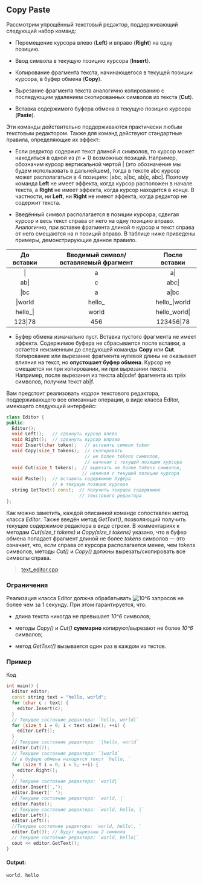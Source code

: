 ## Copy Paste

Рассмотрим упрощённый текстовый редактор, поддерживающий следующий набор команд:

-    Перемещение курсора влево (**Left**) и вправо (**Right**) на одну позицию.

-    Ввод символа в текущую позицию курсора (**Insert**).

-    Копирование фрагмента текста, начинающегося в текущей позиции курсора,
     в буфер обмена (**Copy**).

-    Вырезание фрагмента текста аналогично копированию с последующим удалением
     скопированных символов из текста (**Cut**).

-    Вставка содержимого буфера обмена в текущую позицию курсора (**Paste**).

Эти команды действительно поддерживаются практически любым текстовым редактором.
Также для команд действуют стандартные правила, определяющие их эффект:

-    Если редактор содержит текст длиной *n* символов, то курсор может находиться
     в одной из *(n + 1)* возможных позиций. Например, обозначим курсор вертикальной
     чертой | (это обозначение мы будем использовать в дальнейшем), тогда в тексте
     abc курсор может располагаться в 4 позициях: |abc, a|bc, ab|c, abc|. Поэтому
     команда **Left** не имеет эффекта, когда курсор расположен в начале текста, а
     **Right** не имеет эффекта, когда курсор находится в конце. В частности, ни **Left**,
     ни **Right** не имеют эффекта, когда редактор не содержит текста.

-    Введённый символ располагается в позиции курсора, сдвигая курсор и весь текст
     справа от него на одну позицию вправо. Аналогично, при вставке фрагмента длиной
     *n* курсор и текст справа от него смещаются на *n* позиций вправо. В таблице
     ниже приведены примеры, демонстрирующие данное правило.

| До вставки | Вводимый символ/вставляемый фрагмент |    После вставки    |
|    :---:   |                  :---:               |        :---:        |
|   \|       |                    a                 |        a\|          |
|   ab\|     |                    c                 |        abc\|        |
|   \|bc     |                    a                 |        a\|bc        |
|   \|world  |                    hello_            |        hello_\|world|
|   hello_\| |                    world             |        hello_world\||
|   123\|78  |                    456               |        123456\|78   |

-    Буфер обмена изначально пуст. Вставка пустого фрагмента не имеет эффекта.
     Содержимое буфера не сбрасывается после вставки, а остается неизменным до
     следующей команды **Copy** или **Cut**. Копирование или вырезание фрагмента
     нулевой длины не оказывает влияния на текст, но **опустошает буфер обмена**.
     Курсор не смещается ни при копировании, ни при вырезании текста. Например,
     после вырезания из текста ab|cdef фрагмента из трёх символов, получим текст ab|f.

Вам предстоит реализовать *«ядро»* текстового редактора, поддерживающего все описанные
операции, в виде класса Editor, имеющего следующий интерфейс:

```cpp
class Editor {
public:
  Editor();
  void Left();   // сдвинуть курсор влево
  void Right();  // сдвинуть курсор вправо
  void Insert(char token);   // вставить символ token
  void Copy(size_t tokens);  // cкопировать
                             // не более tokens символов,
                             // начиная с текущей позиции курсора
  void Cut(size_t tokens);  // вырезать не более tokens символов,
                            // начиная с текущей позиции курсора
  void Paste();  // вставить содержимое буфера
                 // в текущую позицию курсора
  string GetText() const;  // получить текущее содержимое
                           // текстового редактора
};
```

Как можно заметить, каждой описанной команде сопоставлен метод класса *Editor*.
Также введён метод *GetText()*, позволяющий получить текущее содержимое редактора
в виде строки. В комментариях к методам *Cut(size_t tokens)* и *Copy(size_t tokens)*
указано, что в буфер обмена попадает фрагмент длиной не более *tokens* символов — это
означает, что, если справа от курсора располагается менее, чем *tokens* символов,
методы *Cut()* и *Copy()* должны вырезать/скопировать все символы справа.

> [text_editor.cpp](https://d3c33hcgiwev3.cloudfront.net/unT46Hq0EeiLrA7SIbVCTg_bae4d1207ab411e8b20dcf3779aa5f1e_text_editor.cpp?Expires=1635897600&Signature=ObBxSPyMoxpFpyUihXAIyoRfLspee~f7iA1Wp6Jsrp2wnO32GvukNMFdsveAqNyPMRWZFVSp~r22wl-FRTTsZ-srvOfSD8ToYCJV0BrIHWjJ9YwRTV3HI~NXq-OisvQrXTdUpD30uQ~qSJA4r-E6vAliR-hQ8IZz4WqRS75Wkvw_&Key-Pair-Id=APKAJLTNE6QMUY6HBC5A)

### Ограничения

Реализация класса Editor должна обрабатывать <img src="https://latex.codecogs.com/svg.image?10^6" title="10^6" /> запросов не более чем за 1 секунду.
При этом гарантируется, что:

-    длина текста никогда не превышает *10^6* символов;

-    методы *Copy()* и *Cut()* **суммарно** копируют/вырезают не более *10^6* символов;

-    метод *GetText()* вызывается один раз в каждом из тестов.

### Пример

Код

```cpp
int main() {
  Editor editor;
  const string text = "hello, world";
  for (char c : text) {
    editor.Insert(c);
  }
  // Текущее состояние редактора: `hello, world|`
  for (size_t i = 0; i < text.size(); ++i) {
    editor.Left();
  }
  // Текущее состояние редактора: `|hello, world`
  editor.Cut(7);
  // Текущее состояние редактора: `|world`
  // в буфере обмена находится текст `hello, `
  for (size_t i = 0; i < 5; ++i) {
    editor.Right();
  }
  // Текущее состояние редактора: `world|`
  editor.Insert(',');
  editor.Insert(' ');
  // Текущее состояние редактора: `world, |`
  editor.Paste();
  // Текущее состояние редактора: `world, hello, |`
  editor.Left();
  editor.Left();
  //Текущее состояние редактора: `world, hello|, `
  editor.Cut(3); // Будут вырезаны 2 символа
  // Текущее состояние редактора: `world, hello|`
  cout << editor.GetText();
}
```

#### Output:

```cpp
world, hello
```
